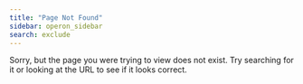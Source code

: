 ```yaml
---
title: "Page Not Found"
sidebar: operon_sidebar
search: exclude
---  
```


Sorry, but the page you were trying to view does not exist. Try searching for it or looking at the URL to see if it looks correct.
